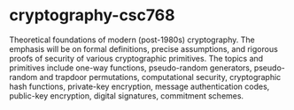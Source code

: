 # cryptography-csc768
Theoretical foundations of modern (post-1980s) cryptography. The emphasis will be on formal definitions, precise assumptions, and rigorous proofs of security of various cryptographic primitives. The topics and primitives include one-way functions, pseudo-random generators, pseudo-random and trapdoor permutations, computational security, cryptographic hash functions, private-key encryption, message authentication codes, public-key encryption, digital signatures, commitment schemes.